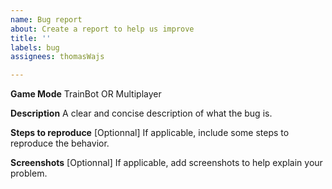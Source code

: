 ```yaml
---
name: Bug report
about: Create a report to help us improve
title: ''
labels: bug
assignees: thomasWajs

---
```


**Game Mode**
TrainBot
OR
Multiplayer

**Description**
A clear and concise description of what the bug is.

**Steps to reproduce**
[Optionnal]  If applicable, include some steps to reproduce the behavior.

**Screenshots**
[Optionnal]  If applicable, add screenshots to help explain your problem.
